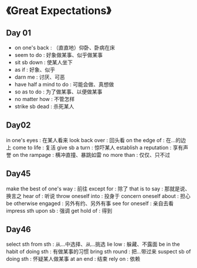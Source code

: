 # 《Great Expectations》
## Day 01
- on one's back : （直直地）仰卧、卧病在床
- seem to do : 好象做某事、似乎做某事
- sit sb down : 使某人坐下
- as if : 好象、似乎
- darn me : 讨厌、可恶
- have half a mind to do : 可能会做、真想做
- so as to do : 为了做某事、以便做某事
- no matter how : 不管怎样
- strike sb dead : 杀死某人
## Day02
in one's eyes : 在某人看来
look back over : 回头看
on the edge of : 在...的边上
come to life : 复活
give sb a turn : 惊吓某人
establish a reputation : 享有声誉
on the rampage : 横冲直撞、暴跳如雷
no more than :  仅仅、只不过
## Day45
make the best of one's way : 前往
except for : 除了
that is to say : 那就是说、换言之
hear of : 听说
throw oneself into : 投身于
concern oneself about : 担心
be otherwise engaged : 另外有约、另外有事
see for oneself : 亲自去看
impress sth upon sb : 强调
get hold of : 得到
## Day46
select sth from sth : 从...中选择、从...挑选
lie low : 躲藏、不露面
be in the habit of doing sth :  有做某事的习惯
bring sth round : 把...带过来
suspect sb of doing sth : 怀疑某人做某事
at an end :  结束
rely on : 依赖


